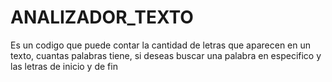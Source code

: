 # ANALIZADOR_TEXTO
Es un codigo que puede contar la cantidad de letras que aparecen en un texto, cuantas palabras tiene, si deseas buscar una palabra en especifico y  las letras de inicio y de fin
